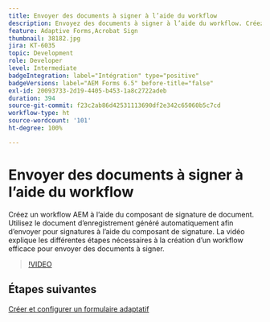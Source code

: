 ```yaml
---
title: Envoyer des documents à signer à l’aide du workflow
description: Envoyez des documents à signer à l’aide du workflow. Créez un workflow AEM à l’aide du composant de signature de document. Utilisez le document d’enregistrement généré automatiquement afin d’envoyer pour signatures à l’aide du composant de signature. La vidéo explique les différentes étapes nécessaires à la création d’un workflow efficace pour envoyer des documents à signer.
feature: Adaptive Forms,Acrobat Sign
thumbnail: 38182.jpg
jira: KT-6035
topic: Development
role: Developer
level: Intermediate
badgeIntegration: label="Intégration" type="positive"
badgeVersions: label="AEM Forms 6.5" before-title="false"
exl-id: 20093733-2d19-4405-b453-1a8c2722adeb
duration: 394
source-git-commit: f23c2ab86d42531113690df2e342c65060b5c7cd
workflow-type: ht
source-wordcount: '101'
ht-degree: 100%

---
```


# Envoyer des documents à signer à l’aide du workflow

Créez un workflow AEM à l’aide du composant de signature de document. Utilisez le document d’enregistrement généré automatiquement afin d’envoyer pour signatures à l’aide du composant de signature.
La vidéo explique les différentes étapes nécessaires à la création d’un workflow efficace pour envoyer des documents à signer.

>[!VIDEO](https://video.tv.adobe.com/v/38182?quality=12&learn=on)

## Étapes suivantes

[Créer et configurer un formulaire adaptatif](./create-and-configure-adaptive-form.md)